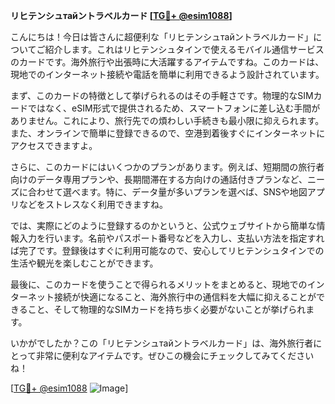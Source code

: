 **リヒテンシュтайントラベルカード [[TG💪+ @esim1088](https://t.me/s/esim1088)]**

こんにちは！今日は皆さんに超便利な「リヒテンシュтайントラベルカード」についてご紹介します。これはリヒテンシュタインで使えるモバイル通信サービスのカードです。海外旅行や出張時に大活躍するアイテムですね。このカードは、現地でのインターネット接続や電話を簡単に利用できるよう設計されています。

まず、このカードの特徴として挙げられるのはその手軽さです。物理的なSIMカードではなく、eSIM形式で提供されるため、スマートフォンに差し込む手間がありません。これにより、旅行先での煩わしい手続きも最小限に抑えられます。また、オンラインで簡単に登録できるので、空港到着後すぐにインターネットにアクセスできますよ。

さらに、このカードにはいくつかのプランがあります。例えば、短期間の旅行者向けのデータ専用プランや、長期間滞在する方向けの通話付きプランなど、ニーズに合わせて選べます。特に、データ量が多いプランを選べば、SNSや地図アプリなどをストレスなく利用できますね。

では、実際にどのように登録するのかというと、公式ウェブサイトから簡単な情報入力を行います。名前やパスポート番号などを入力し、支払い方法を指定すれば完了です。登録後はすぐに利用可能なので、安心してリヒテンシュタインでの生活や観光を楽しむことができます。

最後に、このカードを使うことで得られるメリットをまとめると、現地でのインターネット接続が快適になること、海外旅行中の通信料を大幅に抑えることができること、そして物理的なSIMカードを持ち歩く必要がないことが挙げられます。

いかがでしたか？この「リヒテンシュтайントラベルカード」は、海外旅行者にとって非常に便利なアイテムです。ぜひこの機会にチェックしてみてくださいね！

[[TG💪+ @esim1088](https://t.me/s/esim1088) ![Image](https://i.postimg.cc/Y0z9fWf4/image.png)]